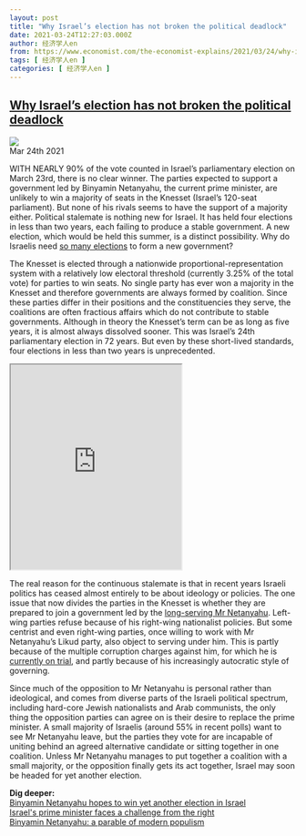 ```yaml
---
layout: post
title: "Why Israel’s election has not broken the political deadlock"
date: 2021-03-24T12:27:03.000Z
author: 经济学人en
from: https://www.economist.com/the-economist-explains/2021/03/24/why-israels-election-has-not-broken-the-political-deadlock
tags: [ 经济学人en ]
categories: [ 经济学人en ]
---
```

<!--1616588823000-->
[Why Israel’s election has not broken the political deadlock](https://www.economist.com/the-economist-explains/2021/03/24/why-israels-election-has-not-broken-the-political-deadlock)
------

<div>
<img src="https://images.weserv.nl/?url=www.economist.com/img/b/1280/720/90/sites/default/files/20210327_MAP501.jpg"/><div></div><aside ><div ><time itemscope="" itemType="http://schema.org/DateTime" dateTime="2021-03-24T11:28:20Z" >Mar 24th 2021</time><meta itemProp="author" content="The Economist"/></div><div ></div></aside><p >WITH NEARLY 90% of the vote counted in Israel’s parliamentary election on March 23rd, there is no clear winner. The parties expected to support a government led by Binyamin Netanyahu, the current prime minister, are unlikely to win a majority of seats in the Knesset (Israel’s 120-seat parliament). But none of his rivals seems to have the support of a majority either. Political stalemate is nothing new for Israel. It has held four elections in less than two years, each failing to produce a stable government. A new election, which would be held this summer, is a distinct possibility. Why do Israelis need <a href="https://www.economist.com/middle-east-and-africa/2021/03/20/binyamin-netanyahu-hopes-to-win-yet-another-election-in-israel" data-tegid="i4ng336bi1nsuiravcrkdqaa6flqig67">so many elections</a> to form a new government?</p><p >The Knesset is elected through a nationwide proportional-representation system with a relatively low electoral threshold (currently 3.25% of the total vote) for parties to win seats. No single party has ever won a majority in the Knesset and therefore governments are always formed by coalition. Since these parties differ in their positions and the constituencies they serve, the coalitions are often fractious affairs which do not contribute to stable governments. Although in theory the Knesset’s term can be as long as five years, it is almost always dissolved sooner. This was Israel’s 24th parliamentary election in 72 years. But even by these short-lived standards, four elections in less than two years is unprecedented. </p><p ><iframe height="360" src="https://www.youtube.com/embed/8IUjBSSIs6s?enablejsapi=1"></iframe></p><p >The real reason for the continuous stalemate is that in recent years Israeli politics has ceased almost entirely to be about ideology or policies. The one issue that now divides the parties in the Knesset is whether they are prepared to join a government led by the <a href="https://www.economist.com/briefing/2019/03/30/the-success-of-binyamin-netanyahus-divisive-politics-in-israel">long-serving Mr Netanyahu</a>. Left-wing parties refuse because of his right-wing nationalist policies. But some centrist and even right-wing parties, once willing to work with Mr Netanyahu’s Likud party, also object to serving under him. This is partly because of the multiple corruption charges against him, for which he is <a href="https://www.economist.com/middle-east-and-africa/2019/11/21/binyamin-netanyahu-vows-to-fight-on-despite-charges-of-bribery-and-fraud">currently on trial</a>, and partly because of his increasingly autocratic style of governing. </p><div id="" ><div><div id="econ-1"></div></div></div><p >Since much of the opposition to Mr Netanyahu is personal rather than ideological, and comes from diverse parts of the Israeli political spectrum, including hard-core Jewish nationalists and Arab communists, the only thing the opposition parties can agree on is their desire to replace the prime minister. A small majority of Israelis (around 55% in recent polls) want to see Mr Netanyahu leave, but the parties they vote for are incapable of uniting behind an agreed alternative candidate or sitting together in one coalition. Unless Mr Netanyahu manages to put together a coalition with a small majority, or the opposition finally gets its act together, Israel may soon be headed for yet another election. </p><p ><strong>Dig deeper:</strong><br/><a href="https://www.economist.com/middle-east-and-africa/2021/03/20/binyamin-netanyahu-hopes-to-win-yet-another-election-in-israel" data-tegid="i4ng336bi1nsuiravcrkdqaa6flqig67">Binyamin Netanyahu hopes to win yet another election in Israel</a><br/><a href="https://www.economist.com/middle-east-and-africa/2021/01/02/binyamin-netanyahu-faces-a-challenge-from-the-right">Israel&#x27;s prime minister faces a challenge from the right</a><br/><a href="https://www.economist.com/leaders/2019/03/30/binyamin-netanyahu-a-parable-of-modern-populism">Binyamin Netanyahu: a parable of modern populism</a></p>
</div>
